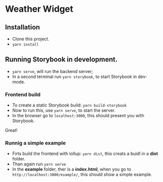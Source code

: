 # Weather Widget

## Installation

* Clone this project.
* `yarn install`

## Running Storybook in development.

* `yarn serve`, will run the backend server;
* In a second terminal run `yarn storybook`, to start Storybook in dev-mode.

### Frontend build

* To create a static Storybook build: `yarn build-storybook`
* Now to run this, use `yarn serve`, to start the server.
* In the browser go to `localhost:3000`, this should present you with Storybook.

Great!

### Runnig a simple example

* Firts build the frontend with lollup: `yarn dist`, this creats a buidl in a **dist** folder.
* Than again run `yarn serve`
* In the **example** folder, ther is a **index.html**, when you go to `http://localhost:3000/example/`, this should show a simple example.



